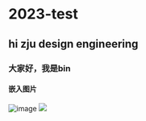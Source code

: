 # 2023-test
## hi zju design engineering
### 大家好，我是bin
#### 嵌入图片
![image](https://www.supor.com.cn/bocupload/at/image/20221221/1671599191904368fLE8.jpeg)
![](![LN2VFUJLUFAAQ](https://github.com/XTurnV007/2023-test/assets/63525832/bf1f48db-2445-4fa9-af70-edb73ebe283a)
)
